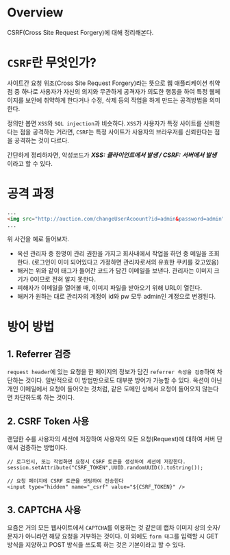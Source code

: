 # Overview 
CSRF(Cross Site Request Forgery)에 대해 정리해본다.

# `CSRF`란 무엇인가?
사이트간 요청 위조(Cross Site Request Forgery)라는 뜻으로 웹 애플리케이션 취약점 중 하나로 사용자가 자신의 의지와 무관하게
공격자가 의도한 행동을 하여 특정 웹페이지를 보안에 취약하게 한다거나 수정, 삭제 등의 작업을 하게 만드는 공격방법을 의미한다.

정의만 봅면 `XSS`와 `SQL injection`과 비슷하다. `XSS`가 사용자가 특정 사이트를 신뢰한다는 점을 공격하는 거라면, `CSRF`는
특정 사이트가 사용자의 브라우저를 신뢰한다는 점을 공격하는 것이 다르다.

간단하게 정리하자면, 악성코드가 ***XSS: 클라이언트에서 발생 / CSRF: 서버에서 발생*** 이라고 할 수 있다.

# 공격 과정
~~~html
...
<img src="http://auction.com/changeUserAcoount?id=admin&password=admin" width="0" height="0">
...
~~~
위 사건을 예로 들어보자.
* 옥션 관리자 중 한명이 관리 권한을 가지고 회사내에서 작업을 하던 중 메일을 조회한다. 
(로그인이 이미 되어있다고 가정하면 관리자로서의 유효한 쿠키를 갖고있음)
* 해커는 위와 같이 태그가 들어간 코드가 담긴 이메일을 보낸다. 관리자는 이미지 크기가 0이므로 전혀 알지 못한다.
* 피해자가 이메일을 열어볼 때, 이미지 파일을 받아오기 위해 URL이 열린다.
* 해커가 원하는 대로 관리자의 계정이 id와 pw 모두 admin인 계정으로 변경된다.

# 방어 방법
## 1. Referrer 검증
`request header`에 있는 요청을 한 페이지의 정보가 담긴 `referrer 속성을 검증`하여 차단하는 것이다. 일반적으로 이 방법만으로도 
대부분 방어가 가능할 수 있다. 옥션이 아닌 개인 이메일에서 요청이 들어오는 것처럼, 같은 도메인 상에서 요청이 들어오지 않는다면 
차단하도록 하는 것이다.

## 2. CSRF Token 사용
랜덤한 수를 사용자의 세션에 저장하여 사용자의 모든 요청(Request)에 대하여 서버 단에서 검증하는 방법이다.
~~~
// 로그인시, 또는 작업화면 요청시 CSRF 토큰을 생성하여 세션에 저장한다. 
session.setAttribute("CSRF_TOKEN",UUID.randomUUID().toString()); 

// 요청 페이지에 CSRF 토큰을 셋팅하여 전송한다 
<input type="hidden" name="_csrf" value="${CSRF_TOKEN}" />
~~~

## 3. CAPTCHA 사용
요즘은 거의 모든 웹사이트에서 `CAPTCHA`를 이용하는 것 같은데 캡차 이미지 상의 숫자/문자가 아니라면 해당 요청을 거부하는 것이다.
이 외에도 `form 태그`를 입력할 시 GET 방식을 지양하고 POST 방식을 쓰도록 하는 것은 기본이라고 할 수 있다.
